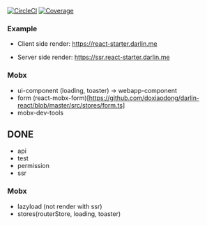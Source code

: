 [![CircleCI](https://img.shields.io/circleci/project/github/doxiaodong/react-starter.svg?style=flat-square)](https://circleci.com/gh/doxiaodong/react-starter)
[![Coverage](https://img.shields.io/codecov/c/github/doxiaodong/react-starter/master.svg?style=flat-square)](https://codecov.io/github/doxiaodong/react-starter?branch=master)

### Example

* Client side render: https://react-starter.darlin.me

* Server side render: https://ssr.react-starter.darlin.me

### Mobx

* ui-component (loading, toaster) -> webapp-component
* form (react-mobx-form)[https://github.com/doxiaodong/darlin-react/blob/master/src/stores/form.ts]
* mobx-dev-tools

## DONE

* api
* test
* permission
* ssr

### Mobx

* lazyload (not render with ssr)
* stores(routerStore, loading, toaster)
